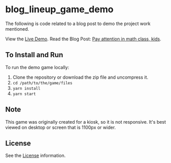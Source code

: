 # blog_lineup_game_demo

The following is code related to a blog post to demo the project work mentioned.

View the [Live Demo](https://ik-blog-linup-demo.herokuapp.com/).
Read the Blog Post: [Pay attention in math class, kids](https://interactiveknowledge.com/blog).

## To Install and Run

To run the demo game locally:

1. Clone the repository or download the zip file and uncompress it.
2. `cd /path/to/the/game/files`
3. `yarn install`
4. `yarn start`

## Note

This game was originally created for a kiosk, so it is not responsive. It's best viewed on desktop or screen that is 1100px or wider.

## License

See the [License](LICENSE.md) information.
